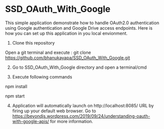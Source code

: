 # SSD_OAuth_With_Google

This simple application demonstrate how to handle OAuth2.0 authentication using Google authentication and Google Drive access endpoints. Here is how you can set up this application in you local envionment.

1. Clone this repository

Open a git terminal and execute : git clone https://github.com/bhanukayapa/SSD_OAuth_With_Google.git

2. Go to SSD_OAuth_With_Google directory and open a terminal/cmd

3. Execute following commands

npm install

npm start

4. Application will automatically launch on http://localhost:8085/ URL by firing up your default web browser. Go to https://beyondjs.wordpress.com/2019/09/24/understanding-oauth-with-google-apis/ for more information.
